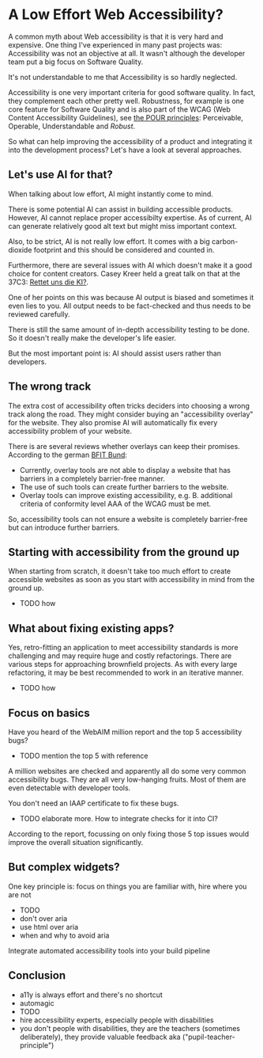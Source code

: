 # A Low Effort Web Accessibility?

A common myth about Web accessibility is that it is very hard and expensive. One thing I've experienced in many past projects was: Accessibility was not an objective at all. It wasn't although the developer team put a big focus on Software Quality.

It's not understandable to me that Accessibility is so hardly neglected.

Accessibility is one very important criteria for good software quality. In fact, they complement each other pretty well. Robustness, for example is one core feature for Software Quality and is also part of the WCAG (Web Content Accessibility Guidelines), see [the POUR principles](https://www.w3.org/WAI/WCAG22/Understanding/intro#understanding-the-four-principles-of-accessibility): Perceivable, Operable, Understandable and _Robust_.

So what can help improving the accessibility of a product and integrating it into the development process? Let's have a look at several approaches.

## Let's use AI for that?

When talking about low effort, AI might instantly come to mind. 

There is some potential AI can assist in building accessible products. However, AI cannot replace proper accessibilty expertise. As of current, AI can generate relatively good alt text but might miss important context.

Also, to be strict, AI is not really low effort. It comes with a big carbon-dioxide footprint and this should be considered and counted in.

Furthermore, there are several issues with AI which doesn't make it a good choice for content creators. Casey Kreer held a great talk on that at the 37C3: [Rettet uns die KI?](https://media.ccc.de/v/37c3-12157-rettet_uns_die_ki).

One of her points on this was because AI output is biased and sometimes it even lies to you. All output needs to be fact-checked and thus needs to be reviewed carefully.

There is still the same amount of in-depth accessibility testing to be done. So it doesn't really make the developer's life easier.

But the most important point is: AI should assist users rather than developers.

## The wrong track

The extra cost of accessibility often tricks deciders into choosing a wrong track along the road. They might consider buying an "accessibility overlay" for the website. They also promise AI will automatically fix every accessibility problem of your website.

There is are several reviews whether overlays can keep their promises. According to the german [BFIT Bund](https://www.bfit-bund.de/DE/Publikation/einschaetzung-overlaytools.html):

- Currently, overlay tools are not able to display a website that has barriers in a completely barrier-free manner.
- The use of such tools can create further barriers to the website.
- Overlay tools can improve existing accessibility, e.g. B. additional criteria of conformity level AAA of the WCAG must be met.

So, accessibility tools can not ensure a website is completely barrier-free but can introduce further barriers.

## Starting with accessibility from the ground up

When starting from scratch, it doesn't take too much effort to create accessible websites as soon as you start with accessibility in mind from the ground up.

- TODO how

## What about fixing existing apps?

Yes, retro-fitting an application to meet accessibility standards is more challenging and may require huge and costly refactorings. There are various steps for approaching brownfield projects. As with every large refactoring, it may be best recommended to work in an iterative manner.

- TODO how

## Focus on basics

Have you heard of the WebAIM million report and the top 5 accessibility bugs?

- TODO mention the top 5 with reference

A million websites are checked and apparently all do some very common accessibility bugs.
They are all very low-hanging fruits. Most of them are even detectable with developer tools.

You don't need an IAAP certificate to fix these bugs.

- TODO elaborate more. How to integrate checks for it into CI?

According to the report, focussing on only fixing those 5 top issues would improve the overall situation significantly.

## But complex widgets?

One key principle is: focus on things you are familiar with, hire where you are not

- TODO
- don't over aria
- use html over aria
- when and why to avoid aria

Integrate automated accessibility tools into your build pipeline

## Conclusion

- a11y is always effort and there's no shortcut
- automagic
- TODO
- hire accessibility experts, especially people with disabilities
- you don't people with disabilities, they are the teachers (sometimes deliberately), they provide valuable feedback aka ("pupil-teacher-principle")
